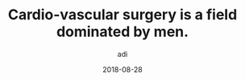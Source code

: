 ---
layout: article
author: adi
title: Cardio-vascular surgery is a field dominated by men.
date:  2018-08-28
short: This graphic shows doctors in the field by year of qualification.
image: cardiovascular.png 
---